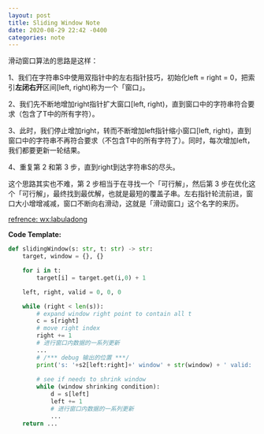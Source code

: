 ```yaml
---
layout: post
title: Sliding Window Note
date: 2020-08-29 22:42 -0400
categories: note
---
```

    
滑动窗口算法的思路是这样：

1、我们在字符串S中使用双指针中的左右指针技巧，初始化left = right = 0，把索引**左闭右开**区间[left, right)称为一个「窗口」。

2、我们先不断地增加right指针扩大窗口[left, right)，直到窗口中的字符串符合要求（包含了T中的所有字符）。

3、此时，我们停止增加right，转而不断增加left指针缩小窗口[left, right)，直到窗口中的字符串不再符合要求（不包含T中的所有字符了）。同时，每次增加left，我们都要更新一轮结果。

4、重复第 2 和第 3 步，直到right到达字符串S的尽头。

这个思路其实也不难，第 2 步相当于在寻找一个「可行解」，然后第 3 步在优化这个「可行解」，最终找到最优解，也就是最短的覆盖子串。左右指针轮流前进，窗口大小增增减减，窗口不断向右滑动，这就是「滑动窗口」这个名字的来历。

[refrence: wx:labuladong](https://mp.weixin.qq.com/s/ioKXTMZufDECBUwRRp3zaA)


**Code Template:**
```python
def slidingWindow(s: str, t: str) -> str:
    target, window = {}, {} 

    for i in t:
        target[i] = target.get(i,0) + 1

    left, right, valid = 0, 0, 0

    while (right < len(s)):
        # expand window right point to contain all t
        c = s[right]
        # move right index
        right += 1
        # 进行窗口内数据的一系列更新
        ...
        # /*** debug 输出的位置 ***/
        print('s: '+s2[left:right]+' window' + str(window) + ' valid: ' + str(valid))
        
        # see if needs to shrink window 
        while (window shrinking condition):
            d = s[left]
            left += 1
            # 进行窗口内数据的一系列更新
            ...
    return ...
```